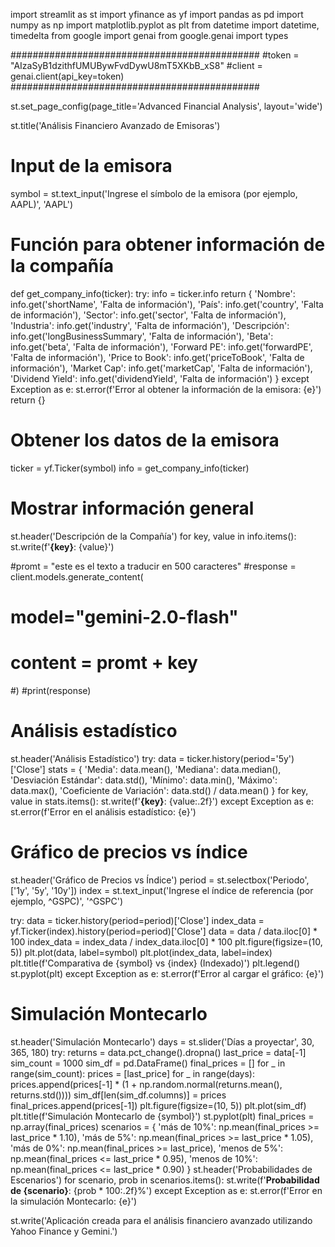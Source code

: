 import streamlit as st
import yfinance as yf
import pandas as pd
import numpy as np
import matplotlib.pyplot as plt
from datetime import datetime, timedelta
from google import genai
from google.genai import types


#############################################
#token = "AIzaSyB1dzithfUMUBywFvdDywU8mT5XKbB_xS8"
#client = genai.client(api_key=token)
#############################################

st.set_page_config(page_title='Advanced Financial Analysis', layout='wide')

st.title('Análisis Financiero Avanzado de Emisoras')

# Input de la emisora
symbol = st.text_input('Ingrese el símbolo de la emisora (por ejemplo, AAPL)', 'AAPL')

# Función para obtener información de la compañía
def get_company_info(ticker):
    try:
        info = ticker.info
        return {
            'Nombre': info.get('shortName', 'Falta de información'),
            'País': info.get('country', 'Falta de información'),
            'Sector': info.get('sector', 'Falta de información'),
            'Industria': info.get('industry', 'Falta de información'),
            'Descripción': info.get('longBusinessSummary', 'Falta de información'),
            'Beta': info.get('beta', 'Falta de información'),
            'Forward PE': info.get('forwardPE', 'Falta de información'),
            'Price to Book': info.get('priceToBook', 'Falta de información'),
            'Market Cap': info.get('marketCap', 'Falta de información'),
            'Dividend Yield': info.get('dividendYield', 'Falta de información')
        }
    except Exception as e:
        st.error(f'Error al obtener la información de la emisora: {e}')
        return {}

# Obtener los datos de la emisora
ticker = yf.Ticker(symbol)
info = get_company_info(ticker)

# Mostrar información general
st.header('Descripción de la Compañía')
for key, value in info.items():
    st.write(f'**{key}**: {value}')

#promt = "este es el texto a traducir en 500 caracteres"
#response = client.models.generate_content( 
#    model="gemini-2.0-flash" 
#    content = promt + key
#)
#print(response)


# Análisis estadístico
st.header('Análisis Estadístico')
try:
    data = ticker.history(period='5y')['Close']
    stats = {
        'Media': data.mean(),
        'Mediana': data.median(),
        'Desviación Estándar': data.std(),
        'Mínimo': data.min(),
        'Máximo': data.max(),
        'Coeficiente de Variación': data.std() / data.mean()
    }
    for key, value in stats.items():
        st.write(f'**{key}**: {value:.2f}')
except Exception as e:
    st.error(f'Error en el análisis estadístico: {e}')

# Gráfico de precios vs índice
st.header('Gráfico de Precios vs Índice')
period = st.selectbox('Periodo', ['1y', '5y', '10y'])
index = st.text_input('Ingrese el índice de referencia (por ejemplo, ^GSPC)', '^GSPC')

try:
    data = ticker.history(period=period)['Close']
    index_data = yf.Ticker(index).history(period=period)['Close']
    data = data / data.iloc[0] * 100
    index_data = index_data / index_data.iloc[0] * 100
    plt.figure(figsize=(10, 5))
    plt.plot(data, label=symbol)
    plt.plot(index_data, label=index)
    plt.title(f'Comparativa de {symbol} vs {index} (Indexado)')
    plt.legend()
    st.pyplot(plt)
except Exception as e:
    st.error(f'Error al cargar el gráfico: {e}')

# Simulación Montecarlo
st.header('Simulación Montecarlo')
days = st.slider('Días a proyectar', 30, 365, 180)
try:
    returns = data.pct_change().dropna()
    last_price = data[-1]
    sim_count = 1000
    sim_df = pd.DataFrame()
    final_prices = []
    for _ in range(sim_count):
        prices = [last_price]
        for _ in range(days):
            prices.append(prices[-1] * (1 + np.random.normal(returns.mean(), returns.std())))
        sim_df[len(sim_df.columns)] = prices
        final_prices.append(prices[-1])
    plt.figure(figsize=(10, 5))
    plt.plot(sim_df)
    plt.title(f'Simulación Montecarlo de {symbol}')
    st.pyplot(plt)
    final_prices = np.array(final_prices)
    scenarios = {
        'más de 10%': np.mean(final_prices >= last_price * 1.10),
        'más de 5%': np.mean(final_prices >= last_price * 1.05),
        'más de 0%': np.mean(final_prices >= last_price),
        'menos de 5%': np.mean(final_prices <= last_price * 0.95),
        'menos de 10%': np.mean(final_prices <= last_price * 0.90)
    }
    st.header('Probabilidades de Escenarios')
    for scenario, prob in scenarios.items():
        st.write(f'**Probabilidad de {scenario}**: {prob * 100:.2f}%')
except Exception as e:
    st.error(f'Error en la simulación Montecarlo: {e}')

st.write('Aplicación creada para el análisis financiero avanzado utilizando Yahoo Finance y Gemini.')
